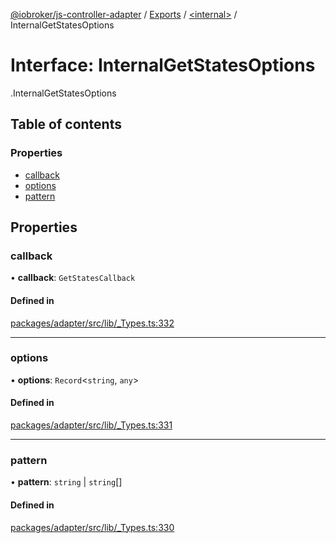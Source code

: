 [@iobroker/js-controller-adapter](../README.md) / [Exports](../modules.md) / [<internal\>](../modules/internal_.md) / InternalGetStatesOptions

# Interface: InternalGetStatesOptions

[<internal>](../modules/internal_.md).InternalGetStatesOptions

## Table of contents

### Properties

- [callback](internal_.InternalGetStatesOptions.md#callback)
- [options](internal_.InternalGetStatesOptions.md#options)
- [pattern](internal_.InternalGetStatesOptions.md#pattern)

## Properties

### callback

• **callback**: `GetStatesCallback`

#### Defined in

[packages/adapter/src/lib/_Types.ts:332](https://github.com/ioBroker/ioBroker.js-controller/blob/67ac1b73/packages/adapter/src/lib/_Types.ts#L332)

___

### options

• **options**: `Record`<`string`, `any`\>

#### Defined in

[packages/adapter/src/lib/_Types.ts:331](https://github.com/ioBroker/ioBroker.js-controller/blob/67ac1b73/packages/adapter/src/lib/_Types.ts#L331)

___

### pattern

• **pattern**: `string` \| `string`[]

#### Defined in

[packages/adapter/src/lib/_Types.ts:330](https://github.com/ioBroker/ioBroker.js-controller/blob/67ac1b73/packages/adapter/src/lib/_Types.ts#L330)

